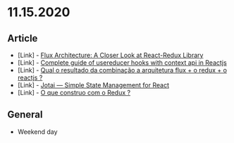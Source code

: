 # 11.15.2020

## Article

- \[Link\] - [Flux Architecture: A Closer Look at React-Redux Library](https://medium.com/@yijunchen97/flux-architecture-a-closer-look-at-react-redux-library-fceebfa68221)
- \[Link\] - [Complete guide of usereducer hooks with context api in Reactjs](https://medium.com/@nasaruddin171/complete-guide-of-usereducer-hooks-with-context-api-in-reactjs-74229cf0d46b)
- \[Link\] - [Qual o resultado da combinação a arquitetura flux + o redux + o reactjs ?](https://douglasabnovato.medium.com/qual-o-resultado-da-combina%C3%A7%C3%A3o-a-arquitetura-flux-o-redux-o-reactjs-6eb373430c56)
- \[Link\] - [Jotai — Simple State Management for React](https://vskgsogvshgsheigoieksojskkskhe.medium.com/jotai-simple-state-management-for-react-812db1096a76)
- \[Link\] - [O que construo com o Redux ?](https://douglasabnovato.medium.com/o-que-construo-com-o-redux-5b53e7320078)

## General

- Weekend day
